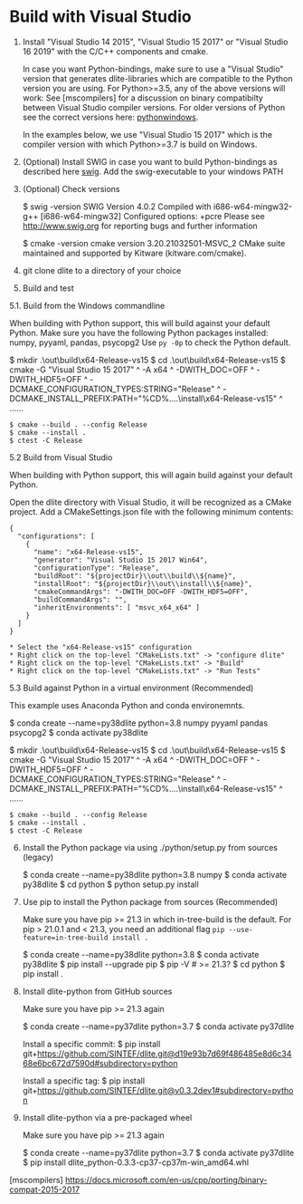 Build with Visual Studio
========================

1. Install "Visual Studio 14 2015", "Visual Studio 15 2017" or "Visual Studio 16 2019" with the
   C/C++ components and cmake.

   In case you want Python-bindings, make sure to use a "Visual Studio" version
   that generates dlite-libraries which are compatible to the Python version you are using.
   For Python>=3.5, any of the above versions will work: See [mscompilers] for a discussion on
   binary compatibilty between Visual Studio compiler versions. For older versions of Python see
   the correct versions here: [pythonwindows].

   In the examples below, we use "Visual Studio 15 2017" which is the compiler version with which
   Python>=3.7 is build on Windows.

2. (Optional) Install SWIG in case you want to build Python-bindings as described
   here [swig]. Add the swig-executable to your windows PATH

3. (Optional) Check versions

   $ swig -version
     SWIG Version 4.0.2
     Compiled with i686-w64-mingw32-g++ [i686-w64-mingw32]
     Configured options: +pcre
     Please see http://www.swig.org for reporting bugs and further information

   $ cmake -version
    cmake version 3.20.21032501-MSVC_2
    CMake suite maintained and supported by Kitware (kitware.com/cmake).

4. git clone dlite to a directory of your choice

5. Build and test

5.1. Build from the Windows commandline

   When building with Python support, this will build against your default Python.
   Make sure you have the following Python packages installed: numpy, pyyaml, pandas, psycopg2
   Use `py -0p` to check the Python default.

   $ mkdir .\out\build\x64-Release-vs15
   $ cd .\out\build\x64-Release-vs15
   $ cmake -G "Visual Studio 15 2017" ^
           -A x64 ^
           -DWITH_DOC=OFF ^
           -DWITH_HDF5=OFF ^
           -DCMAKE_CONFIGURATION_TYPES:STRING="Release" ^
           -DCMAKE_INSTALL_PREFIX:PATH="%CD%\..\..\install\x64-Release-vs15" ^
           ..\..\..

    $ cmake --build . --config Release
    $ cmake --install .
    $ ctest -C Release

5.2 Build from Visual Studio

   When building with Python support, this will again build against your default Python.

   Open the dlite directory with Visual Studio, it will be recognized as a CMake project.
   Add a CMakeSettings.json file with the following minimum contents:

    {
      "configurations": [
        {
          "name": "x64-Release-vs15",
          "generator": "Visual Studio 15 2017 Win64",
          "configurationType": "Release",
          "buildRoot": "${projectDir}\\out\\build\\${name}",
          "installRoot": "${projectDir}\\out\\install\\${name}",
          "cmakeCommandArgs": "-DWITH_DOC=OFF -DWITH_HDF5=OFF",
          "buildCommandArgs": "",
          "inheritEnvironments": [ "msvc_x64_x64" ]
        }
      ]
    }

    * Select the "x64-Release-vs15" configuration
    * Right click on the top-level "CMakeLists.txt" -> "configure dlite"
    * Right click on the top-level "CMakeLists.txt" -> "Build"
    * Right click on the top-level "CMakeLists.txt" -> "Run Tests"

5.3 Build against Python in a virtual environment (Recommended)

   This example uses Anaconda Python and conda environemnts.

   $ conda create --name=py38dlite python=3.8 numpy pyyaml pandas psycopg2
   $ conda activate py38dlite

   $ mkdir .\out\build\x64-Release-vs15
   $ cd .\out\build\x64-Release-vs15
   $ cmake -G "Visual Studio 15 2017" ^
           -A x64 ^
           -DWITH_DOC=OFF ^
           -DWITH_HDF5=OFF ^
           -DCMAKE_CONFIGURATION_TYPES:STRING="Release" ^
           -DCMAKE_INSTALL_PREFIX:PATH="%CD%\..\..\install\x64-Release-vs15" ^
           ..\..\..

    $ cmake --build . --config Release
    $ cmake --install .
    $ ctest -C Release

6. Install the Python package via using ./python/setup.py from sources (legacy)

   $ conda create --name=py38dlite python=3.8 numpy
   $ conda activate py38dlite
   $ cd python
   $ python setup.py install

7. Use pip to install the Python package from sources (Recommended)

   Make sure you have pip >= 21.3 in which in-tree-build is the default.
   For pip > 21.0.1 and < 21.3, you need an additional flag `pip --use-feature=in-tree-build install .`

   $ conda create --name=py38dlite python=3.8
   $ conda activate py38dlite
   $ pip install --upgrade pip
   $ pip -V # >= 21.3?
   $ cd python
   $ pip install .

8. Install dlite-python from GitHub sources

   Make sure you have pip >= 21.3 again

   $ conda create --name=py37dlite python=3.7
   $ conda activate py37dlite

   Install a specific commit:
   $ pip install git+https://github.com/SINTEF/dlite.git@d19e93b7d69f486485e8d6c3468e6bc672d7590d#subdirectory=python

   Install a specific tag:
   $ pip install git+https://github.com/SINTEF/dlite.git@v0.3.2dev1#subdirectory=python

9. Install dlite-python via a pre-packaged wheel

   Make sure you have pip >= 21.3 again

   $ conda create --name=py37dlite python=3.7
   $ conda activate py37dlite
   $ pip install dlite_python-0.3.3-cp37-cp37m-win_amd64.whl

[cmake]: https://cmake.org/download/
[hdf5]: https://support.hdfgroup.org/ftp/HDF5/current/src/
[swig]: https://www.dev2qa.com/how-to-install-swig-on-macos-linux-and-windows/
[pythonwindows]: https://pythondev.readthedocs.io/windows.html
[mscompilers] https://docs.microsoft.com/en-us/cpp/porting/binary-compat-2015-2017

